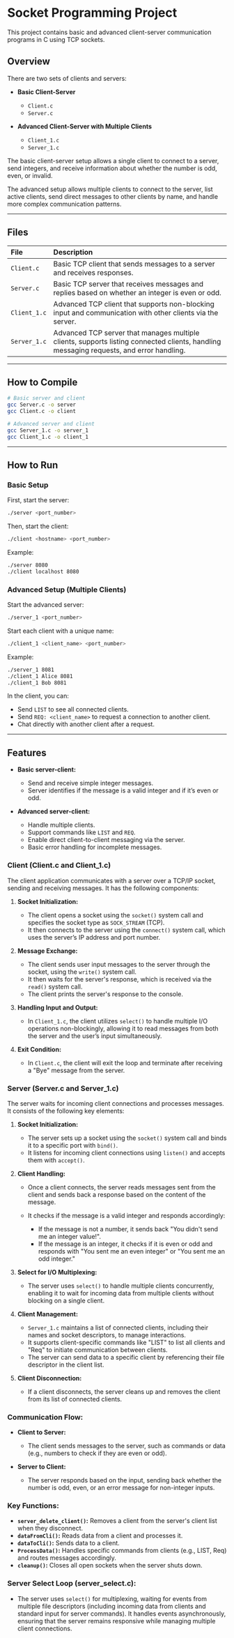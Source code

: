 # Socket Programming Project

This project contains basic and advanced client-server communication programs in C using TCP sockets.

## Overview

There are two sets of clients and servers:

* **Basic Client-Server**

  * `Client.c`
  * `Server.c`
* **Advanced Client-Server with Multiple Clients**

  * `Client_1.c`
  * `Server_1.c`

The basic client-server setup allows a single client to connect to a server, send integers, and receive information about whether the number is odd, even, or invalid.

The advanced setup allows multiple clients to connect to the server, list active clients, send direct messages to other clients by name, and handle more complex communication patterns.

---

## Files

| File         | Description                                                                                                                             |
| :----------- | :-------------------------------------------------------------------------------------------------------------------------------------- |
| `Client.c`   | Basic TCP client that sends messages to a server and receives responses.                                                                |
| `Server.c`   | Basic TCP server that receives messages and replies based on whether an integer is even or odd.                                         |
| `Client_1.c` | Advanced TCP client that supports non-blocking input and communication with other clients via the server.                               |
| `Server_1.c` | Advanced TCP server that manages multiple clients, supports listing connected clients, handling messaging requests, and error handling. |

---

## How to Compile

```bash
# Basic server and client
gcc Server.c -o server
gcc Client.c -o client

# Advanced server and client
gcc Server_1.c -o server_1
gcc Client_1.c -o client_1
```

---

## How to Run

### Basic Setup

First, start the server:

```bash
./server <port_number>
```

Then, start the client:

```bash
./client <hostname> <port_number>
```

Example:

```bash
./server 8080
./client localhost 8080
```

### Advanced Setup (Multiple Clients)

Start the advanced server:

```bash
./server_1 <port_number>
```

Start each client with a unique name:

```bash
./client_1 <client_name> <port_number>
```

Example:

```bash
./server_1 8081
./client_1 Alice 8081
./client_1 Bob 8081
```

In the client, you can:

* Send `LIST` to see all connected clients.
* Send `REQ: <client_name>` to request a connection to another client.
* Chat directly with another client after a request.

---

## Features

* **Basic server-client:**

  * Send and receive simple integer messages.
  * Server identifies if the message is a valid integer and if it’s even or odd.
* **Advanced server-client:**

  * Handle multiple clients.
  * Support commands like `LIST` and `REQ`.
  * Enable direct client-to-client messaging via the server.
  * Basic error handling for incomplete messages.


### **Client (Client.c and Client\_1.c)**

The client application communicates with a server over a TCP/IP socket, sending and receiving messages. It has the following components:

1. **Socket Initialization:**

   * The client opens a socket using the `socket()` system call and specifies the socket type as `SOCK_STREAM` (TCP).
   * It then connects to the server using the `connect()` system call, which uses the server’s IP address and port number.

2. **Message Exchange:**

   * The client sends user input messages to the server through the socket, using the `write()` system call.
   * It then waits for the server's response, which is received via the `read()` system call.
   * The client prints the server's response to the console.

3. **Handling Input and Output:**

   * In `Client_1.c`, the client utilizes `select()` to handle multiple I/O operations non-blockingly, allowing it to read messages from both the server and the user’s input simultaneously.

4. **Exit Condition:**

   * In `Client.c`, the client will exit the loop and terminate after receiving a "Bye" message from the server.

### **Server (Server.c and Server\_1.c)**

The server waits for incoming client connections and processes messages. It consists of the following key elements:

1. **Socket Initialization:**

   * The server sets up a socket using the `socket()` system call and binds it to a specific port with `bind()`.
   * It listens for incoming client connections using `listen()` and accepts them with `accept()`.

2. **Client Handling:**

   * Once a client connects, the server reads messages sent from the client and sends back a response based on the content of the message.
   * It checks if the message is a valid integer and responds accordingly:

     * If the message is not a number, it sends back "You didn't send me an integer value!".
     * If the message is an integer, it checks if it is even or odd and responds with "You sent me an even integer" or "You sent me an odd integer."

3. **Select for I/O Multiplexing:**

   * The server uses `select()` to handle multiple clients concurrently, enabling it to wait for incoming data from multiple clients without blocking on a single client.

4. **Client Management:**

   * `Server_1.c` maintains a list of connected clients, including their names and socket descriptors, to manage interactions.
   * It supports client-specific commands like "LIST" to list all clients and "Req" to initiate communication between clients.
   * The server can send data to a specific client by referencing their file descriptor in the client list.

5. **Client Disconnection:**

   * If a client disconnects, the server cleans up and removes the client from its list of connected clients.

### **Communication Flow:**

* **Client to Server:**

  * The client sends messages to the server, such as commands or data (e.g., numbers to check if they are even or odd).
* **Server to Client:**

  * The server responds based on the input, sending back whether the number is odd, even, or an error message for non-integer inputs.

### **Key Functions:**

* **`server_delete_client()`:** Removes a client from the server's client list when they disconnect.
* **`dataFromCli()`:** Reads data from a client and processes it.
* **`dataToCli()`:** Sends data to a client.
* **`ProcessData()`:** Handles specific commands from clients (e.g., LIST, Req) and routes messages accordingly.
* **`cleanup()`:** Closes all open sockets when the server shuts down.

### **Server Select Loop (server\_select.c):**

* The server uses `select()` for multiplexing, waiting for events from multiple file descriptors (including incoming data from clients and standard input for server commands). It handles events asynchronously, ensuring that the server remains responsive while managing multiple client connections.



